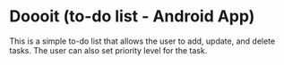 # Doooit (to-do list  -  Android App)

This is a simple to-do list that allows the user to add, update, and delete tasks. The user can also set priority level for the task.